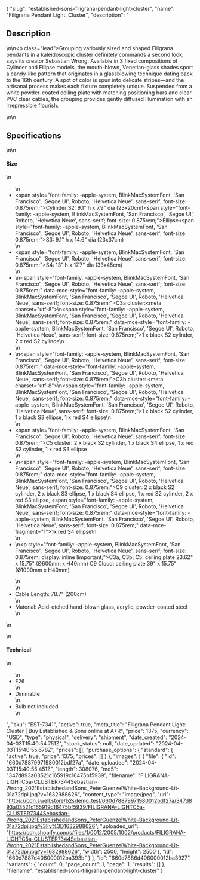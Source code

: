 {
  "slug": "established-sons-filigrana-pendant-light-cluster",
  "name": "Filigrana Pendant Light: Cluster",
  "description": "<h2>Description</h2>\n<!-- split -->\n<p class=\"lead\">Grouping variously sized and shaped Filigrana pendants in a kaleidoscopic cluster definitely commands a second look, says its creator Sebastian Wrong. Available in 3 fixed compositions of Cylinder and Ellipse models, the mouth-blown, Venetian-glass shades sport a candy-like pattern that originates in a glassblowing technique dating back to the 16th century. A spot of color is spun into delicate stripes—and the artisanal process makes each fixture completely unique. Suspended from a white powder-coated ceiling plate with matching positioning bars and clear PVC clear cables, the grouping provides gently diffused illumination with an irrepressible flourish.</p>\n<!-- split -->\n<h2>Specifications</h2>\n<!-- split -->\n<h4>Size</h4>\n<ul>\n<li><span style=\"font-family: -apple-system, BlinkMacSystemFont, 'San Francisco', 'Segoe UI', Roboto, 'Helvetica Neue', sans-serif; font-size: 0.875rem;\">Cylinder S2: 9.1\" h x 7.9\" dia (23x20cm)<span style=\"font-family: -apple-system, BlinkMacSystemFont, 'San Francisco', 'Segoe UI', Roboto, 'Helvetica Neue', sans-serif; font-size: 0.875rem;\">Ellipse</span><span style=\"font-family: -apple-system, BlinkMacSystemFont, 'San Francisco', 'Segoe UI', Roboto, 'Helvetica Neue', sans-serif; font-size: 0.875rem;\">S3: 9.1\" h x 14.6\" dia (23x37cm)</span></span></li>\n<li><span style=\"font-family: -apple-system, BlinkMacSystemFont, 'San Francisco', 'Segoe UI', Roboto, 'Helvetica Neue', sans-serif; font-size: 0.875rem;\">S4: 13\" h x 17.7\" dia (33x45cm)</span></li>\n<li>\n<span style=\"font-family: -apple-system, BlinkMacSystemFont, 'San Francisco', 'Segoe UI', Roboto, 'Helvetica Neue', sans-serif; font-size: 0.875rem;\" data-mce-style=\"font-family: -apple-system, BlinkMacSystemFont, 'San Francisco', 'Segoe UI', Roboto, 'Helvetica Neue', sans-serif; font-size: 0.875rem;\">C3a cluster:</span><meta charset=\"utf-8\">\n<span style=\"font-family: -apple-system, BlinkMacSystemFont, 'San Francisco', 'Segoe UI', Roboto, 'Helvetica Neue', sans-serif; font-size: 0.875rem;\" data-mce-style=\"font-family: -apple-system, BlinkMacSystemFont, 'San Francisco', 'Segoe UI', Roboto, 'Helvetica Neue', sans-serif; font-size: 0.875rem;\">1 x black S2 cylinder, 2 x red S2 cylinde</span>\n</li>\n<li>\n<span style=\"font-family: -apple-system, BlinkMacSystemFont, 'San Francisco', 'Segoe UI', Roboto, 'Helvetica Neue', sans-serif; font-size: 0.875rem;\" data-mce-style=\"font-family: -apple-system, BlinkMacSystemFont, 'San Francisco', 'Segoe UI', Roboto, 'Helvetica Neue', sans-serif; font-size: 0.875rem;\">C3b cluster: </span><meta charset=\"utf-8\">\n<span style=\"font-family: -apple-system, BlinkMacSystemFont, 'San Francisco', 'Segoe UI', Roboto, 'Helvetica Neue', sans-serif; font-size: 0.875rem;\" data-mce-style=\"font-family: -apple-system, BlinkMacSystemFont, 'San Francisco', 'Segoe UI', Roboto, 'Helvetica Neue', sans-serif; font-size: 0.875rem;\">1 x black S2 cylinder, 1 x black S3 ellipse, 1 x red S4 ellipse</span>\n</li>\n<li><span style=\"font-family: -apple-system, BlinkMacSystemFont, 'San Francisco', 'Segoe UI', Roboto, 'Helvetica Neue', sans-serif; font-size: 0.875rem;\">C5 cluster: 2 x black S2 cylinder, 1 x black S4 ellipse, 1 x red S2 cylinder, 1 x red S3 ellipse</span></li>\n<li>\n<span style=\"font-family: -apple-system, BlinkMacSystemFont, 'San Francisco', 'Segoe UI', Roboto, 'Helvetica Neue', sans-serif; font-size: 0.875rem;\" data-mce-style=\"font-family: -apple-system, BlinkMacSystemFont, 'San Francisco', 'Segoe UI', Roboto, 'Helvetica Neue', sans-serif; font-size: 0.875rem;\">C9 cluster: 2 x black S2 cylinder, 2 x black S3 ellipse, 1 x black S4 ellipse, 1 x red S2 cylinder, 2 x red S3 ellipse, </span><span style=\"font-family: -apple-system, BlinkMacSystemFont, 'San Francisco', 'Segoe UI', Roboto, 'Helvetica Neue', sans-serif; font-size: 0.875rem;\" data-mce-style=\"font-family: -apple-system, BlinkMacSystemFont, 'San Francisco', 'Segoe UI', Roboto, 'Helvetica Neue', sans-serif; font-size: 0.875rem;\" data-mce-fragment=\"1\">1x red S4 ellipse</span>\n</li>\n<li>\n<p style=\"font-family: -apple-system, BlinkMacSystemFont, 'San Francisco', 'Segoe UI', Roboto, 'Helvetica Neue', sans-serif; font-size: 0.875rem; display: inline !important;\">C3a, C3b, C5: ceiling plate 23.62\" x 15.75\" (Ø600mm x H40mm) C9 Cloud: ceiling plate 39\" x 15.75\" (Ø1000mm x H40mm)</p>\n</li>\n<li>Cable Length: 78.7\" (200cm)</li>\n<li>Material: Acid-etched hand-blown glass, acrylic, powder-coated steel</li>\n</ul>\n<ul></ul>\n<h4>Technical</h4>\n<ul>\n<li>E26</li>\n<li>Dimmable</li>\n<li>Bulb not included</li>\n</ul>",
  "sku": "EST-7341",
  "active": true,
  "meta_title": "Filigrana Pendant Light: Cluster | Buy Established & Sons online at A+R",
  "price": 1375,
  "currency": "USD",
  "type": "physical",
  "delivery": "shipment",
  "date_created": "2024-04-03T15:40:54.751Z",
  "stock_status": null,
  "date_updated": "2024-04-03T15:40:55.678Z",
  "prices": [],
  "purchase_options": {
    "standard": {
      "active": true,
      "price": 1375,
      "prices": []
    }
  },
  "images": [
    {
      "file": {
        "id": "660d78879971980012bdf27a",
        "date_uploaded": "2024-04-03T15:40:55.451Z",
        "length": 308076,
        "md5": "347d893a03521c165919c16475bf5939",
        "filename": "FILIGRANA-LIGHTC5a-CLUSTER7344Sebastian-Wrong_2021EstablishedandSons_PeterGuenzelWhite-Background-Lit-01a72dpi.jpg?v=1632988626",
        "content_type": "image/jpeg",
        "url": "https://cdn.swell.store/b2sdemo_test/660d78879971980012bdf27a/347d893a03521c165919c16475bf5939/FILIGRANA-LIGHTC5a-CLUSTER7344Sebastian-Wrong_2021EstablishedandSons_PeterGuenzelWhite-Background-Lit-01a72dpi.jpg%3Fv%3D1632988626",
        "uploaded_url": "https://cdn.shopify.com/s/files/1/0012/2005/1002/products/FILIGRANA-LIGHTC5a-CLUSTER7344Sebastian-Wrong_2021EstablishedandSons_PeterGuenzelWhite-Background-Lit-01a72dpi.jpg?v=1632988626",
        "width": 2500,
        "height": 2500
      },
      "id": "660d7887d406000012ba393b"
    }
  ],
  "id": "660d7886d406000012ba3927",
  "variants": {
    "count": 0,
    "page_count": 1,
    "page": 1,
    "results": []
  },
  "filename": "established-sons-filigrana-pendant-light-cluster"
}